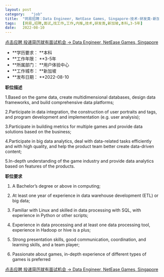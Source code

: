 ```yaml
---
layout:	post
category:	"job"
title:	"网易招聘：Data Engineer, NetEase Games, Singapore-技术-研发类-新加坡本科3-5年"
tags:	[网易,招聘,面试,找工作,工作,内推,技术,研发类,新加坡,本科,3-5年]
date:	2022-08-10
---
```


[点击应聘 投递简历就有面试机会 ->  Data Engineer, NetEase Games, Singapore](http://mobile.bole.netease.com/bole/boleDetail?id=42143&employeeId=346f03c3cda5f04c&key=all)



- **学历要求： **本科
- **工作年限： **3-5年
- **所属部门： **用户体验中心
- **工作城市： **新加坡
- **发布日期： **2022-08-10



**职位描述**

1.Based on the game data, create multidimensional databases, design data frameworks, and build comprehensive data platforms;

2.Participate in data integration, the construction of user portraits and tags, and program development and implementation (e.g. user analysis);

3.Participate in building metrics for multiple games and provide data solutions based on the business;

4.Participate in big data analytics, deal with data-related tasks efficiently and with high quality, and help the product team better create data-driven content;

5.In-depth understanding of the game industry and provide data analytics based on features of the products.



**职位要求**

1. A Bachelor’s degree or above in computing;

2. At least one year of experience in data warehouse development (ETL) or big data;

3. Familiar with Linux and skilled in data processing with SQL, with experience in Python or other scripts;

4. Experience in data processing and at least one data processing tool, experience in Hadoop or hive is a plus;

5. Strong presentation skills, good communication, coordination, and learning skills, and a team player;

6. Passionate about games, in-depth experience of different types of games is preferred



[点击应聘 投递简历就有面试机会 ->  Data Engineer, NetEase Games, Singapore](http://mobile.bole.netease.com/bole/boleDetail?id=42143&employeeId=346f03c3cda5f04c&key=all)